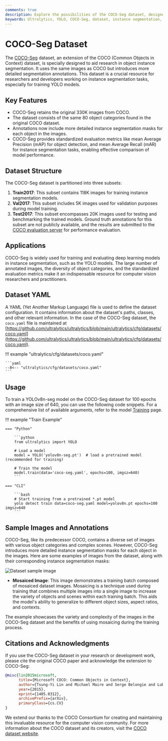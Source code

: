```yaml
---
comments: true
description: Explore the possibilities of the COCO-Seg dataset, designed for object instance segmentation and YOLO model training. Discover key features, dataset structure, applications, and usage.
keywords: Ultralytics, YOLO, COCO-Seg, dataset, instance segmentation, model training, deep learning, computer vision
---
```


# COCO-Seg Dataset

The [COCO-Seg](https://cocodataset.org/#home) dataset, an extension of the COCO (Common Objects in Context) dataset, is specially designed to aid research in object instance segmentation. It uses the same images as COCO but introduces more detailed segmentation annotations. This dataset is a crucial resource for researchers and developers working on instance segmentation tasks, especially for training YOLO models.

## Key Features

- COCO-Seg retains the original 330K images from COCO.
- The dataset consists of the same 80 object categories found in the original COCO dataset.
- Annotations now include more detailed instance segmentation masks for each object in the images.
- COCO-Seg provides standardized evaluation metrics like mean Average Precision (mAP) for object detection, and mean Average Recall (mAR) for instance segmentation tasks, enabling effective comparison of model performance.

## Dataset Structure

The COCO-Seg dataset is partitioned into three subsets:

1. **Train2017**: This subset contains 118K images for training instance segmentation models.
2. **Val2017**: This subset includes 5K images used for validation purposes during model training.
3. **Test2017**: This subset encompasses 20K images used for testing and benchmarking the trained models. Ground truth annotations for this subset are not publicly available, and the results are submitted to the [COCO evaluation server](https://competitions.codalab.org/competitions/5181) for performance evaluation.

## Applications

COCO-Seg is widely used for training and evaluating deep learning models in instance segmentation, such as the YOLO models. The large number of annotated images, the diversity of object categories, and the standardized evaluation metrics make it an indispensable resource for computer vision researchers and practitioners.

## Dataset YAML

A YAML (Yet Another Markup Language) file is used to define the dataset configuration. It contains information about the dataset's paths, classes, and other relevant information. In the case of the COCO-Seg dataset, the `coco.yaml` file is maintained at [https://github.com/ultralytics/ultralytics/blob/main/ultralytics/cfg/datasets/coco.yaml](https://github.com/ultralytics/ultralytics/blob/main/ultralytics/cfg/datasets/coco.yaml).

!!! example "ultralytics/cfg/datasets/coco.yaml"

    ```yaml
    --8<-- "ultralytics/cfg/datasets/coco.yaml"
    ```

## Usage

To train a YOLOv8n-seg model on the COCO-Seg dataset for 100 epochs with an image size of 640, you can use the following code snippets. For a comprehensive list of available arguments, refer to the model [Training](../../modes/train.md) page.

!!! example "Train Example"

    === "Python"

        ```python
        from ultralytics import YOLO
        
        # Load a model
        model = YOLO('yolov8n-seg.pt')  # load a pretrained model (recommended for training)
        
        # Train the model
        model.train(data='coco-seg.yaml', epochs=100, imgsz=640)
        ```

    === "CLI"

        ```bash
        # Start training from a pretrained *.pt model
        yolo detect train data=coco-seg.yaml model=yolov8n.pt epochs=100 imgsz=640
        ```

## Sample Images and Annotations

COCO-Seg, like its predecessor COCO, contains a diverse set of images with various object categories and complex scenes. However, COCO-Seg introduces more detailed instance segmentation masks for each object in the images. Here are some examples of images from the dataset, along with their corresponding instance segmentation masks:

![Dataset sample image](https://user-images.githubusercontent.com/26833433/239690696-93fa8765-47a2-4b34-a6e5-516d0d1c725b.jpg)

- **Mosaiced Image**: This image demonstrates a training batch composed of mosaiced dataset images. Mosaicing is a technique used during training that combines multiple images into a single image to increase the variety of objects and scenes within each training batch. This aids the model's ability to generalize to different object sizes, aspect ratios, and contexts.

The example showcases the variety and complexity of the images in the COCO-Seg dataset and the benefits of using mosaicing during the training process.

## Citations and Acknowledgments

If you use the COCO-Seg dataset in your research or development work, please cite the original COCO paper and acknowledge the extension to COCO-Seg:

```bibtex
@misc{lin2015microsoft,
      title={Microsoft COCO: Common Objects in Context}, 
      author={Tsung-Yi Lin and Michael Maire and Serge Belongie and Lubomir Bourdev and Ross Girshick and James Hays and Pietro Perona and Deva Ramanan and C. Lawrence Zitnick and Piotr Dollár},
      year={2015},
      eprint={1405.0312},
      archivePrefix={arXiv},
      primaryClass={cs.CV}
}
```

We extend our thanks to the COCO Consortium for creating and maintaining this invaluable resource for the computer vision community. For more information about the COCO dataset and its creators, visit the [COCO dataset website](https://cocodataset.org/#home).